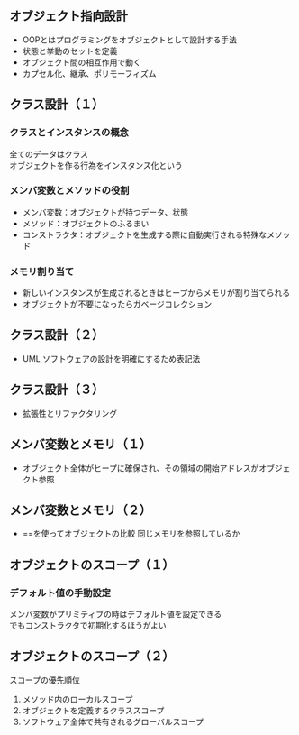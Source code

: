 ## オブジェクト指向設計

- OOPとはプログラミングをオブジェクトとして設計する手法
- 状態と挙動のセットを定義
- オブジェクト間の相互作用で動く
- カプセル化、継承、ポリモーフィズム


## クラス設計（１）
### クラスとインスタンスの概念
全てのデータはクラス<br>
オブジェクトを作る行為をインスタンス化という<br>
### メンバ変数とメソッドの役割
- メンバ変数：オブジェクトが持つデータ、状態
- メソッド：オブジェクトのふるまい
- コンストラクタ：オブジェクトを生成する際に自動実行される特殊なメソッド
### メモリ割り当て
- 新しいインスタンスが生成されるときはヒープからメモリが割り当てられる
- オブジェクトが不要になったらガベージコレクション
## クラス設計（２）
- UML ソフトウェアの設計を明確にするため表記法
## クラス設計（３）
- 拡張性とリファクタリング
## メンバ変数とメモリ（１）
- オブジェクト全体がヒープに確保され、その領域の開始アドレスがオブジェクト参照
## メンバ変数とメモリ（２）
- ==を使ってオブジェクトの比較 同じメモリを参照しているか
## オブジェクトのスコープ（１）
### デフォルト値の手動設定
メンバ変数がプリミティブの時はデフォルト値を設定できる
<br>でもコンストラクタで初期化するほうがよい
## オブジェクトのスコープ（２）
スコープの優先順位
1. メソッド内のローカルスコープ
2. オブジェクトを定義するクラススコープ
3. ソフトウェア全体で共有されるグローバルスコープ